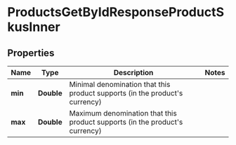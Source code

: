 

# ProductsGetByIdResponseProductSkusInner


## Properties

| Name | Type | Description | Notes |
|------------ | ------------- | ------------- | -------------|
|**min** | **Double** | Minimal denomination that this product supports (in the product&#39;s currency) |  |
|**max** | **Double** | Maximum denomination that this product supports (in the product&#39;s currency) |  |



